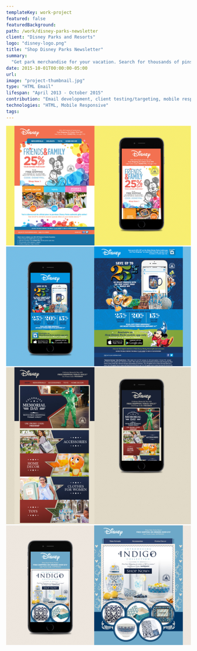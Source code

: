 ```yaml
---
templateKey: work-project
featured: false
featuredBackground:
path: /work/disney-parks-newsletter
client: "Disney Parks and Resorts"
logo: "disney-logo.png"
title: "Shop Disney Parks Newsletter"
summary:
  "Get park merchandise for your vacation. Search for thousands of pins, collectibles, Mickey Ears and more in our online shop—or download the app."
date: 2015-10-01T00:00:00-05:00
url:
image: "project-thumbnail.jpg"
type: "HTML Email"
lifespan: "April 2013 - October 2015"
contribution: "Email development, client testing/targeting, mobile responsive development"
technologies: "HTML, Mobile Responsive"
tags:
---
```

![friends-family-25off](friends-family-25off.jpg)  
![parks-app-25off](parks-app-25off.jpg)  
![memorial-day](memorial-day.jpg)  
![indigo-collection](indigo-collection.jpg)
